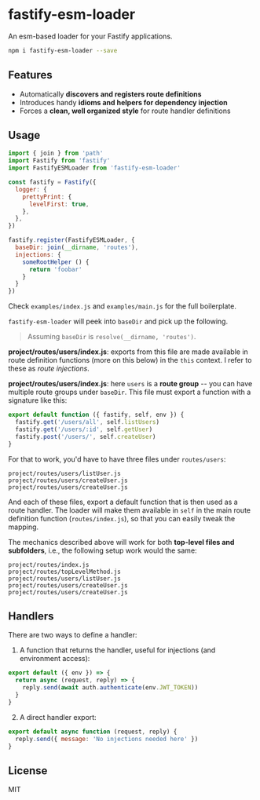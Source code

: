 # fastify-esm-loader

An esm-based loader for your Fastify applications.

```sh
npm i fastify-esm-loader --save
```

## Features

- Automatically **discovers and registers route definitions**
- Introduces handy **idioms and helpers for dependency injection**
- Forces a **clean, well organized style** for route handler definitions

## Usage

```js
import { join } from 'path'
import Fastify from 'fastify'
import FastifyESMLoader from 'fastify-esm-loader'

const fastify = Fastify({
  logger: {
    prettyPrint: {
      levelFirst: true,
    },
  },
})

fastify.register(FastifyESMLoader, {
  baseDir: join(__dirname, 'routes'),
  injections: {
    someRootHelper () {
      return 'foobar'
    }
  }
})
```

Check `examples/index.js` and `examples/main.js` for the full boilerplate.

`fastify-esm-loader` will peek into `baseDir` and pick up the following.

> Assuming `baseDir` is `resolve(__dirname, 'routes')`.

**project/routes/users/index.js**: exports from this file are made available in 
route definition functions (more on this below) in the `this` context. I refer
to these as _route injections_.

**project/routes/users/index.js**: here `users` is a **route group** -- you
can have multiple route groups under `baseDir`. This file must export a function
with a signature like this:

```js
export default function ({ fastify, self, env }) {
  fastify.get('/users/all', self.listUsers)
  fastify.get('/users/:id', self.getUser)
  fastify.post('/users/', self.createUser)
}
```

For that to work, you'd have to have three files under `routes/users`:

```
project/routes/users/listUser.js
project/routes/users/createUser.js
project/routes/users/createUser.js
```

And each of these files, export a default function that is then used as a route
handler. The loader will make them available in `self` in the main route 
definition function (`routes/index.js`), so that you can easily tweak the mapping.

The mechanics described above will work for both **top-level files and 
subfolders**, i.e., the following setup work would the same:

```
project/routes/index.js
project/routes/topLevelMethod.js
project/routes/users/listUser.js
project/routes/users/createUser.js
project/routes/users/createUser.js
```

## Handlers

There are two ways to define a handler:

1. A function that returns the handler, useful for injections (and environment access):

```js
export default ({ env }) => {
  return async (request, reply) => {
    reply.send(await auth.authenticate(env.JWT_TOKEN))
  }
}
```

2. A direct handler export:

```js
export default async function (request, reply) {
  reply.send({ message: 'No injections needed here' })
}
```

## License

MIT
